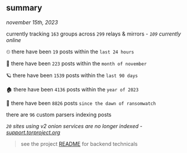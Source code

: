 
## summary
_november 15th, 2023_

currently tracking `163` groups across `299` relays & mirrors - _`109` currently online_

⏲ there have been `19` posts within the `last 24 hours`

🦈 there have been `223` posts within the `month of november`

🪐 there have been `1539` posts within the `last 90 days`

🏚 there have been `4136` posts within the `year of 2023`

🦕 there have been `8826` posts `since the dawn of ransomwatch`

there are `96` custom parsers indexing posts

_`20` sites using v2 onion services are no longer indexed - [support.torproject.org](https://support.torproject.org/onionservices/v2-deprecation/)_

> see the project [README](https://github.com/joshhighet/ransomwatch#ransomwatch--) for backend technicals
